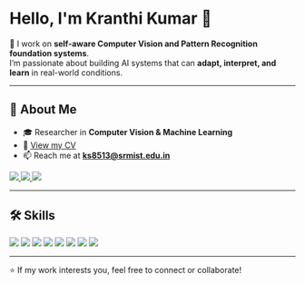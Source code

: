 # Hello, I'm Kranthi Kumar 👋  

🔬 I work on **self-aware Computer Vision and Pattern Recognition foundation systems**.  
I’m passionate about building AI systems that can **adapt, interpret, and learn** in real-world conditions.  

---

## 📄 About Me  

- 🎓 Researcher in **Computer Vision & Machine Learning**  
- 📑 [View my CV](https://skranthi-kumar.github.io/academic-portfolio-kranthi/Kranthi_Kumar_Resume_May2025.pdf)  
- 📫 Reach me at **ks8513@srmist.edu.in**  

<p>
  <a href="https://www.linkedin.com/in/sariputi-kranthi-kumar-aa2028244/">
    <img src="https://img.shields.io/badge/LinkedIn-0077B5?style=for-the-badge&logo=linkedin&logoColor=white">
  </a>
  <a href="https://skranthi-kumar.github.io/academic-portfolio-kranthi/" target="_blank">
    <img src="https://img.shields.io/badge/Website-000000?style=for-the-badge&logo=google-chrome&logoColor=white">
  </a>
  <a href="https://skranthi-kumar.github.io/academic-portfolio-kranthi/Kranthi_Kumar_Resume_May2025.pdf" target="_blank">
    <img src="https://img.shields.io/badge/CV-View%20PDF-blue?style=for-the-badge&logo=adobeacrobatreader&logoColor=white">
  </a>
</p>

---

## 🛠️ Skills  

<p align="left">
  <img src="https://img.shields.io/badge/Python-3776AB?style=for-the-badge&logo=python&logoColor=white">
  <img src="https://img.shields.io/badge/PyTorch-EE4C2C?style=for-the-badge&logo=PyTorch&logoColor=white">
  <img src="https://img.shields.io/badge/TensorFlow-FF6F00?style=for-the-badge&logo=TensorFlow&logoColor=white">
  <img src="https://img.shields.io/badge/Numpy-777BB4?style=for-the-badge&logo=numpy&logoColor=white">
  <img src="https://img.shields.io/badge/scikit_learn-F7931E?style=for-the-badge&logo=scikit-learn&logoColor=white">
  <img src="https://img.shields.io/badge/C-00599C?style=for-the-badge&logo=c&logoColor=white">
  <img src="https://img.shields.io/badge/C++-00599C?style=for-the-badge&logo=c%2B%2B&logoColor=white">
  <img src="https://img.shields.io/badge/OpenCV-27338e?style=for-the-badge&logo=OpenCV&logoColor=white">
</p>
 
---

⭐ If my work interests you, feel free to connect or collaborate!  
